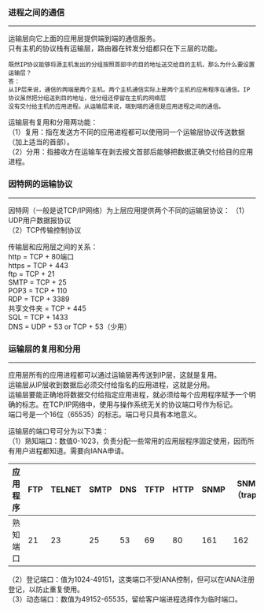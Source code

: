 ### 进程之间的通信

------------------
运输层向它上面的应用层提供端到端的通信服务。  
只有主机的协议栈有运输层，路由器在转发分组都只在下三层的功能。  
```
既然IP协议能够将源主机发出的分组按照首部中的目的地址送交给目的主机，那么为什么要设置运输层？  
答：  
从IP层来说，通信的两端是两个主机。两个主机通信实际上是两个主机的应用程序在通信。IP协议虽然把分组送到目的地址，但分组还停留在主机的网络层  
没有交付给主机的应用进程。从运输层来说，端到端的通信是应用进程之间的通信。  
```
运输层有复用和分用两功能：  
（1）复用：指在发送方不同的应用进程都可以使用同一个运输层协议传送数据（加上适当的首部）。  
（2）分用：指接收方在运输车在剥去报文首部后能够把数据正确交付给目的应用进程。  

### 因特网的运输协议

-------------------
因特网（一般是说TCP/IP网络）为上层应用提供两个不同的运输层协议：
（1）UDP用户数据报协议  
（2）TCP传输控制协议  

传输层和应用层之间的关系：  
http = TCP + 80端口  
https = TCP + 443  
ftp = TCP + 21  
SMTP = TCP + 25  
POP3 = TCP + 110  
RDP = TCP + 3389  
共享文件夹 = TCP + 445  
SQL = TCP + 1433  
DNS = UDP + 53 or TCP + 53（少用）  

### 运输层的复用和分用  

----------------------
应用层所有的应用进程都可以通过运输层再传送到IP层，这就是复用。  
运输层从IP层收到数据后必须交付给指名的应用进程，这就是分用。  
运输层要能正确地将数据交付给指定应用进程，就必须给每个应用程序赋予一个明确的标志。在TCP/IP网络中，使用与操作系统无关的协议端口号作为标记。  
端口号是一个16位（65535）的标志。端口号只具有本地意义。  

运输层的端口号可分为以下3类：  
（1）熟知端口：数值0-1023，负责分配一些常用的应用层程序固定使用，因而所有用户进程都知道。需要向IANA申请。 

|应用程序|FTP|TELNET|SMTP|DNS|TFTP|HTTP|SNMP|SNMP（trap）|
|-------|---|------|----|---|----|----|-----|-----------|
|熟知端口|21|23|25|53|69|80|161|162|

（2）登记端口：值为1024-49151，这类端口不受IANA控制，但可以在IANA注册登记，以防止重复使用。  
（3）动态端口：数值为49152-65535，留给客户端进程选择作为临时端口。  













